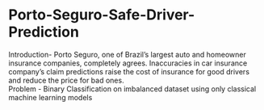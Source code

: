 # Porto-Seguro-Safe-Driver-Prediction
Introduction- Porto Seguro, one of Brazil’s largest auto and homeowner insurance companies, completely agrees. Inaccuracies in car insurance company’s claim predictions raise the cost of insurance for good drivers and reduce the price for bad ones.
<br/>
Problem - Binary Classification on imbalanced dataset using only classical machine learning models
